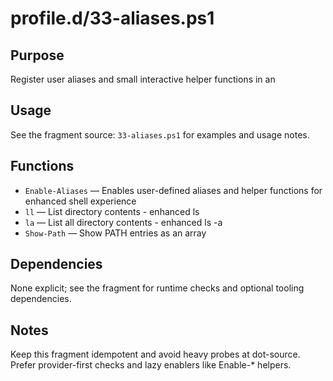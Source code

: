 profile.d/33-aliases.ps1
========================

Purpose
-------
Register user aliases and small interactive helper functions in an

Usage
-----
See the fragment source: `33-aliases.ps1` for examples and usage notes.

Functions
---------
- `Enable-Aliases` — Enables user-defined aliases and helper functions for enhanced shell experience
- `ll` — List directory contents - enhanced ls
- `la` — List all directory contents - enhanced ls -a
- `Show-Path` — Show PATH entries as an array

Dependencies
------------
None explicit; see the fragment for runtime checks and optional tooling dependencies.

Notes
-----
Keep this fragment idempotent and avoid heavy probes at dot-source. Prefer provider-first checks and lazy enablers like Enable-* helpers.

